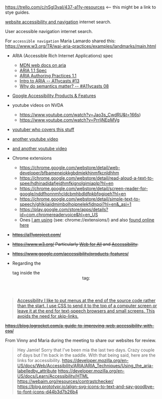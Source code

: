 <!-- Temporary file to collect resources for until they can be added to the Resources section of the README.md file. -->

https://trello.com/c/nSgl3vaI/437-a11y-resources  <-- this might be a link to stye guides.

[website accessibility and navigation](https://www.google.com/search?q=website+accessibility+and+navigation&oq=website+accessibility+and+navigation&aqs=chrome..69i57.6116j0j7&sourceid=chrome&ie=UTF-8) internet search.

User accessible navigation internet search.

For `accessible navigation` Maria Lamardo shared this:
https://www.w3.org/TR/wai-aria-practices/examples/landmarks/main.html

* ARIA (Accessible Rich Internet Applications) spec
  * [MDN web docs on aria](https://developer.mozilla.org/en-US/docs/Web/Accessibility/ARIA)
  * [ARIA 1.1 Spec](https://goo.gl/1rGD7S)
  * [ARIA Authoring Practices 1.1](https://www.youtube.com/redirect?v=g9Qff0b-lHk&event=video_description&redir_token=57BldOoWvg-EHPR53zPArK3GN5Z8MTU3NDY5ODU4MkAxNTc0NjEyMTgy&q=https%3A%2F%2Fwww.w3.org%2FTR%2Fwai-aria-practices-1.1%2F)
  * [Intro to ARIA -- A11ycasts #13](https://www.youtube.com/watch?v=g9Qff0b-lHk)
  * [Why do semantics matter? -- #A11ycasts 08](https://www.youtube.com/watch?v=g2tzEil5TL0)

* [Google Accessibility Products & Features](https://www.google.com/accessibility/products-features/)
* youtube videos on NVDA
   * https://www.youtube.com/watch?v=Jao3s_CwdRU&t=166s)
   * https://www.youtube.com/watch?v=PrrljNEpMVg
* [youtuber who covers this stuff](https://www.youtube.com/channel/UCNbzN3eHbLKPzltSB560DkA)
* [another youtube video](https://www.youtube.com/watch?v=Lktz1KXbTOU)
* [and another youtube video](https://www.youtube.com/watch?v=x18vEEfpK3g)

* Chrome extensions
  * https://chrome.google.com/webstore/detail/web-developer/bfbameneiokkgbdmiekhjnmfkcnldhhm
  * https://chrome.google.com/webstore/detail/read-aloud-a-text-to-spee/hdhinadidafjejdhmfkjgnolgimiaplp?hl=en
  * https://chrome.google.com/webstore/detail/screen-reader-for-google/nddfhonnmhcldcbmhbdldfpkbfpgjoeh?hl=en
  * https://chrome.google.com/webstore/detail/simple-text-to-speech/ghlkijaiidmimbolhoipnelekfidnpoi?hl=en&_asi=1
  * https://play.google.com/store/apps/details?id=com.chromereadervoice&hl=en_US
  * Ones [I am using](chrome://extensions/) (see: chrome://extensions/) and also [found online here](https://chrome.google.com/webstore/user/purchases?hl=en)
* ~~https://a11yproject.com/~~
* ~~https://www.w3.org/
Particularly [Web for All](https://www.w3.org/Consortium/mission.html#principles) and [Accessibility](https://www.w3.org/WAI/).~~
* ~~https://www.google.com/accessibility/products-features/~~
* Regarding the <nav> tag inside the <header> tag:
>[Accessibility
I like to put menus at the end of the source code rather than the start. I use CSS to send it to the top of a computer screen or leave it at the end for text-speech browsers and small screens. This avoids the need for skip-links.](https://stackoverflow.com/a/28699764/8210460)

~~https://blog.logrocket.com/a-guide-to-improving-web-accessibility-with-css/~~

From Vinny and Maria during the meeting to share our websites for review.
>Hey Jamie! Sorry that I've been mia the last two days. Crazy couple of days but I'm back in the saddle. With that being said, here are the links for accessibility.
https://developer.mozilla.org/en-US/docs/Web/Accessibility/ARIA/ARIA_Techniques/Using_the_aria-labelledby_attribute
https://developer.mozilla.org/en-US/docs/Learn/Accessibility/HTML
https://webaim.org/resources/contrastchecker/
https://blog.prototypr.io/align-svg-icons-to-text-and-say-goodbye-to-font-icons-d44b3d7b26b4